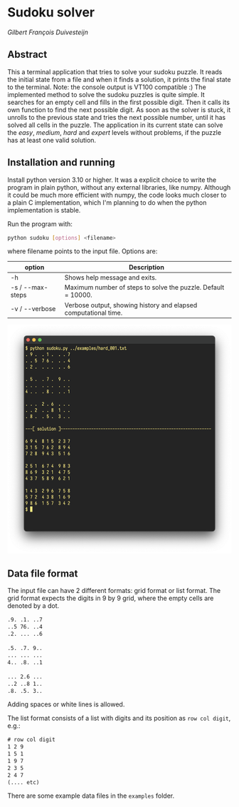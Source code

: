 # Sudoku solver
_Gilbert François Duivesteijn_

## Abstract

This a terminal application that tries to solve your sudoku puzzle. It reads the initial state from a file and when
it finds a solution, it prints the final state to the terminal. Note: the console output is VT100 compatible :)
The implemented method to solve the sudoku puzzles is quite simple. It searches for an empty cell and fills in the 
first possible digit. Then it calls its own function to find the next possible digit. As soon as the solver is stuck,
it unrolls to the previous state and tries the next possible number, until it has solved all cells in the puzzle.
The application in its current state can solve the _easy_, _medium_, _hard_ and _expert_ levels without problems, if
the puzzle has at least one valid solution.


## Installation and running

Install python version 3.10 or higher. It was a explicit choice to write the program in plain python, without any 
external libraries, like numpy. Although it could be much more efficient with numpy, the code looks much closer to a
plain C implementation, which I'm planning to do when the python implementation is stable.

Run the program with:

```sh
python sudoku [options] <filename>
```
where filename points to the input file. Options are:

| option  | Description |
|---------|-------------|
| -h      | Shows help message and exits.|
| -s / --max-steps | Maximum number of steps to solve the puzzle. Default = 10000.  |
| -v / --verbose   | Verbose output, showing history and elapsed computational time.|

![Screenshot](resources/images/screenshot.png)

## Data file format

The input file can have 2 different formats: grid format or list format. The grid format
expects the digits in 9 by 9 grid, where the empty cells are denoted by a dot. 

```
.9. .1. ..7
..5 76. ..4
.2. ... ..6

.5. .7. 9..
... ... ...
4.. .8. ..1

... 2.6 ...
..2 ..8 1..
.8. .5. 3..
```
Adding spaces or white lines is allowed.

The list format consists of a list with digits and its position as `row col digit`, e.g.:
```
# row col digit
1 2 9
1 5 1
1 9 7
2 3 5 
2 4 7
(.... etc)

```
There are some example data files in the `examples` folder.

